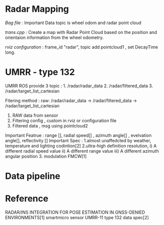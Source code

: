 # Radar Mapping 

*Bag file* : Important Data topic is wheel odom and radar point cloud

*trans.cpp* : Create a map with Radar Point Cloud based on the position and orientaion information from the wheel odometry.

*rviz configuration* : frame_id "radar", topic add pointcloud1 , set DecayTime long.

# UMRR - type 132

UMRR ROS provide 3 topic : 1. /radar/radar_data
                           2. /radar/filtered_data
                           3. /radar/target_list_cartesian

Fitering method : raw: /radar/radar_data -> /radar/filtered_data -> /radar/target_list_cartesian
1. RAW data from sensor
2. Filtering config , custom in rviz or configuration file
3. Filtered data , msg using pointcloud2

Important Featrue : range [], radial speed[] , azimuth angle[] , evelvation angle[], reflectivity []
Important Spec : 1.almost unaffedcted by weather, temperature and lighting codintion[2]
                 2.ultra-high definition resolution, 
                      i) A different radial speed value
                      ii) A different range value
                      iii) A different azimuth angular position
                 3. modulation FMCW[1] 
                 
# Data pipeline

                 
                 
                 
# Reference                 
RADAR/INS INTEGRATION FOR POSE ESTIMATION IN GNSS-DENIED ENVIRONMENTS[1] 
smartmicro sensor UMRR-11 type 132 data spec[2]
